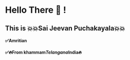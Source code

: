 # Hello There :wave: !
## This is :boom::boom:Sai Jeevan Puchakayala:boom::boom:
#### :white_check_mark:Amritian

#### :white_check_mark::fire:From khammam*Telangana*India:fire:
